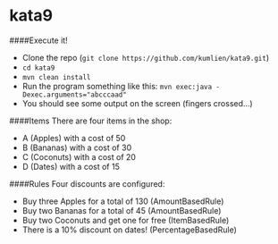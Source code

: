 kata9
=====


####Execute it!

* Clone the repo (`git clone https://github.com/kumlien/kata9.git`)
* `cd kata9`
* `mvn clean install`
* Run the program something like this: `mvn exec:java -Dexec.arguments="abcccaad"` 
* You should see some output on the screen (fingers crossed...) 

####Items
There are four items in the shop:
* A (Apples) with a cost of 50
* B (Bananas) with a cost of 30
* C (Coconuts) with a cost of 20
* D (Dates) with a cost of 15

####Rules
Four discounts are configured:

* Buy three Apples for a total of 130 (AmountBasedRule)
* Buy two Bananas for a total of 45 (AmountBasedRule)
* Buy two Coconuts and get one for free (ItemBasedRule)
* There is a 10% discount on dates! (PercentageBasedRule)
